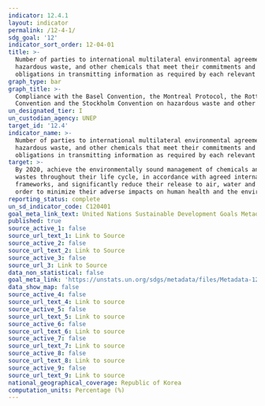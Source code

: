 ```yaml
---
indicator: 12.4.1
layout: indicator
permalink: /12-4-1/
sdg_goal: '12'
indicator_sort_order: 12-04-01
title: >-
  Number of parties to international multilateral environmental agreements on
  hazardous waste, and other chemicals that meet their commitments and
  obligations in transmitting information as required by each relevant agreement
graph_type: bar
graph_title: >-
  Compliance with the Basel Convention, the Montreal Protocol, the Rotterdam
  Convention and the Stockholm Convention on hazardous waste and other chemicals
un_designated_tier: I
un_custodian_agency: UNEP
target_id: '12.4'
indicator_name: >-
  Number of parties to international multilateral environmental agreements on
  hazardous waste, and other chemicals that meet their commitments and
  obligations in transmitting information as required by each relevant agreement
target: >-
  By 2020, achieve the environmentally sound management of chemicals and all
  wastes throughout their life cycle, in accordance with agreed international
  frameworks, and significantly reduce their release to air, water and soil in
  order to minimize their adverse impacts on human health and the environment
reporting_status: complete
un_sd_indicator_code: C120401
goal_meta_link_text: United Nations Sustainable Development Goals Metadata (pdf 782kB)
published: true
source_active_1: false
source_url_text_1: Link to Source
source_active_2: false
source_url_text_2: Link to Source
source_active_3: false
source_url_3: Link to Source
data_non_statistical: false
goal_meta_link: 'https://unstats.un.org/sdgs/metadata/files/Metadata-12-04-01.pdf'
data_show_map: false
source_active_4: false
source_url_text_4: Link to source
source_active_5: false
source_url_text_5: Link to source
source_active_6: false
source_url_text_6: Link to source
source_active_7: false
source_url_text_7: Link to source
source_active_8: false
source_url_text_8: Link to source
source_active_9: false
source_url_text_9: Link to source
national_geographical_coverage: Republic of Korea
computation_units: Percentage (%)
---
```

